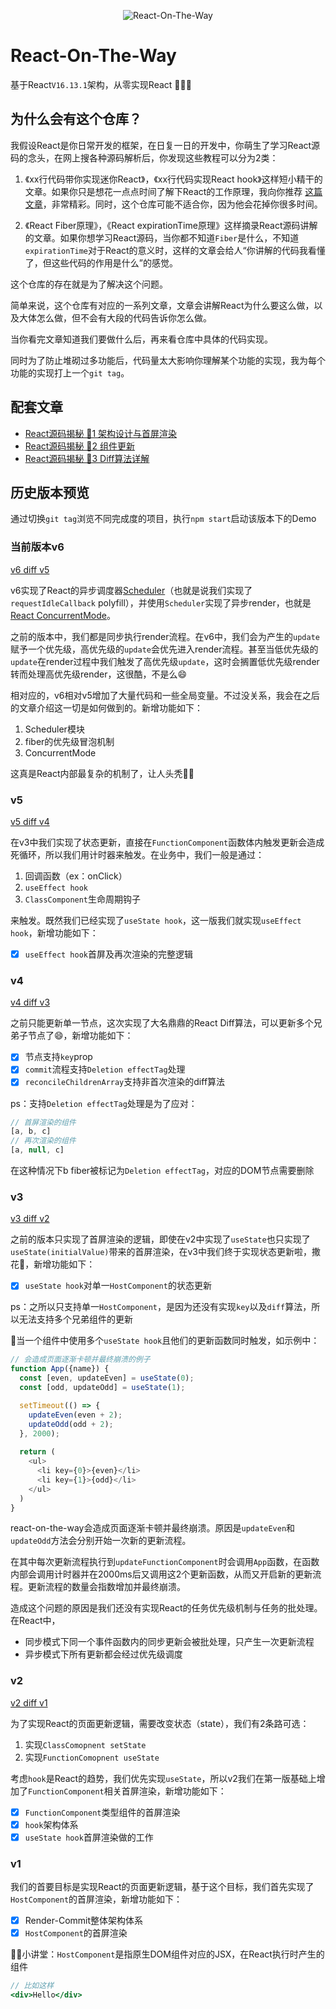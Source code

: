 <p align="center"><img src="https://p3.ssl.qhimg.com/t0154d29702a432306d.png" alt="React-On-The-Way"></p>

# React-On-The-Way
基于React`V16.13.1`架构，从零实现React 🎉🎉🎉

## 为什么会有这个仓库？

我假设React是你日常开发的框架，在日复一日的开发中，你萌生了学习React源码的念头，在网上搜各种源码解析后，你发现这些教程可以分为2类：

1. 《xx行代码带你实现迷你React》，《xx行代码实现React hook》这样短小精干的文章。如果你只是想花一点点时间了解下React的工作原理，我向你推荐 <a href="https://pomb.us/build-your-own-react/">这篇文章</a>，非常精彩。同时，这个仓库可能不适合你，因为他会花掉你很多时间。

2. 《React Fiber原理》，《React expirationTime原理》这样摘录React源码讲解的文章。如果你想学习React源码，当你都不知道`Fiber`是什么，不知道`expirationTime`对于React的意义时，这样的文章会给人“你讲解的代码我看懂了，但这些代码的作用是什么”的感觉。

这个仓库的存在就是为了解决这个问题。

简单来说，这个仓库有对应的一系列文章，文章会讲解React为什么要这么做，以及大体怎么做，但不会有大段的代码告诉你怎么做。

当你看完文章知道我们要做什么后，再来看仓库中具体的代码实现。

同时为了防止堆砌过多功能后，代码量太大影响你理解某个功能的实现，我为每个功能的实现打上一个`git tag`。

## 配套文章

- <a href="https://juejin.im/post/5e9abf06e51d454702460bf6">React源码揭秘 📖1 架构设计与首屏渲染</a>
- <a href="https://juejin.im/post/5eb9030b6fb9a043333c6071">React源码揭秘 📖2 组件更新</a>
- <a href="https://juejin.im/post/5ec507146fb9a047f47cb805">React源码揭秘 📖3 Diff算法详解</a>

## 历史版本预览
通过切换`git tag`浏览不同完成度的项目，执行`npm start`启动该版本下的Demo

### 当前版本v6
<a href="https://github.com/BetaSu/react-on-the-way/compare/v5...BetaSu:v6" target="_blank">v6 diff v5</a>

v6实现了React的异步调度器<a href="https://github.com/BetaSu/react-on-the-way/tree/87ea94cb03889d8d9f82c91eea992e2153b397bb/packages/scheduler">Scheduler</a>（也就是说我们实现了`requestIdleCallback` polyfill），并使用`Scheduler`实现了异步render，也就是<a href="https://zh-hans.reactjs.org/docs/concurrent-mode-intro.html">React ConcurrentMode</a>。

之前的版本中，我们都是同步执行render流程。在v6中，我们会为产生的`update`赋予一个优先级，高优先级的`update`会优先进入render流程。甚至当低优先级的`update`在render过程中我们触发了高优先级`update`，这时会搁置低优先级render转而处理高优先级render，这很酷，不是么😄

相对应的，v6相对v5增加了大量代码和一些全局变量。不过没关系，我会在之后的文章介绍这一切是如何做到的。新增功能如下：

1. Scheduler模块
2. fiber的优先级冒泡机制
3. ConcurrentMode

这真是React内部最复杂的机制了，让人头秃👨‍🦲

### v5
<a href="https://github.com/BetaSu/react-on-the-way/compare/v4...BetaSu:v5" target="_blank">v5 diff v4</a>

在v3中我们实现了状态更新，直接在`FunctionComponent`函数体内触发更新会造成死循环，所以我们用计时器来触发。在业务中，我们一般是通过：

1. 回调函数（ex：onClick）
2. `useEffect hook`
3. `ClassComponent`生命周期钩子

来触发。既然我们已经实现了`useState hook`，这一版我们就实现`useEffect hook`，新增功能如下：

- [x] `useEffect hook`首屏及再次渲染的完整逻辑

### v4
<a href="https://github.com/BetaSu/react-on-the-way/compare/v3...BetaSu:v4" target="_blank">v4 diff v3</a>

之前只能更新单一节点，这次实现了大名鼎鼎的React Diff算法，可以更新多个兄弟子节点了😄，新增功能如下：
- [x] 节点支持`key`prop
- [x] `commit`流程支持`Deletion effectTag`处理
- [x] `reconcileChildrenArray`支持非首次渲染的diff算法

ps：支持`Deletion effectTag`处理是为了应对：

```javascript
// 首屏渲染的组件
[a, b, c] 
// 再次渲染的组件
[a, null, c] 
```
在这种情况下b fiber被标记为`Deletion effectTag`，对应的DOM节点需要删除

### v3
<a href="https://github.com/BetaSu/react-on-the-way/compare/v2...BetaSu:v3" target="_blank">v3 diff v2</a>

之前的版本只实现了首屏渲染的逻辑，即使在v2中实现了`useState`也只实现了`useState(initialValue)`带来的首屏渲染，在v3中我们终于实现状态更新啦，撒花🎉，新增功能如下：
- [x] `useState hook`对单一`HostComponent`的状态更新

ps：之所以只支持单一`HostComponent`，是因为还没有实现`key`以及`diff`算法，所以无法支持多个兄弟组件的更新

🐛当一个组件中使用多个`useState hook`且他们的更新函数同时触发，如示例中：

```javascript
// 会造成页面逐渐卡顿并最终崩溃的例子
function App({name}) {
  const [even, updateEven] = useState(0);
  const [odd, updateOdd] = useState(1);

  setTimeout(() => {
    updateEven(even + 2);
    updateOdd(odd + 2);  
  }, 2000);
  
  return (
    <ul>
      <li key={0}>{even}</li>
      <li key={1}>{odd}</li>
    </ul>
  )
}

```
react-on-the-way会造成页面逐渐卡顿并最终崩溃。原因是`updateEven`和`updateOdd`方法会分别开始一次新的更新流程。

在其中每次更新流程执行到`updateFunctionComponent`时会调用`App`函数，在函数内部会调用计时器并在2000ms后又调用这2个更新函数，从而又开启新的更新流程。更新流程的数量会指数增加并最终崩溃。

造成这个问题的原因是我们还没有实现React的任务优先级机制与任务的批处理。在React中，

- 同步模式下同一个事件函数内的同步更新会被批处理，只产生一次更新流程
- 异步模式下所有更新都会经过优先级调度

### v2
<a href="https://github.com/BetaSu/react-on-the-way/compare/v1...BetaSu:v2" target="_blank">v2 diff v1</a>

为了实现React的页面更新逻辑，需要改变状态（state），我们有2条路可选：

1. 实现`ClassComopnent setState`
2. 实现`FunctionComopnent useState`

考虑`hook`是React的趋势，我们优先实现`useState`，所以v2我们在第一版基础上增加了`FunctionComponent`相关首屏渲染，新增功能如下：
- [x] `FunctionComponent`类型组件的首屏渲染
- [x] `hook`架构体系
- [x] `useState hook`首屏渲染做的工作

### v1
我们的首要目标是实现React的页面更新逻辑，基于这个目标，我们首先实现了`HostComponent`的首屏渲染，新增功能如下：
- [x] Render-Commit整体架构体系
- [x] `HostComponent`的首屏渲染

🙋‍♂️小讲堂：`HostComponent`是指原生DOM组件对应的JSX，在React执行时产生的组件
```jsx
// 比如这样
<div>Hello</div>
```
